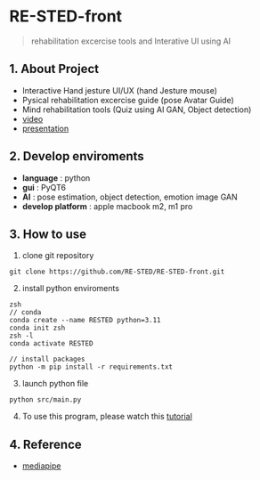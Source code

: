 # RE-STED-front
> rehabilitation excercise tools and Interative UI using AI

## 1. About Project 
- Interactive Hand jesture UI/UX (hand Jesture mouse)
- Pysical rehabilitation excercise guide (pose Avatar Guide)
- Mind rehabilitation tools (Quiz using AI GAN, Object detection)
- [video](https://youtu.be/IhRuywCObck)
- [presentation](https://github.com/RE-STED/RE-STED-front/tree/main/pdf)

## 2. Develop enviroments
- **language** : python
- **gui** : PyQT6
- **AI** : pose estimation, object detection, emotion image GAN
- **develop platform** : apple macbook m2, m1 pro



## 3. How to use
1. clone git repository
```
git clone https://github.com/RE-STED/RE-STED-front.git
```
2. install python enviroments
```
zsh
// conda
conda create --name RESTED python=3.11
conda init zsh
zsh -l
conda activate RESTED

// install packages
python -m pip install -r requirements.txt
```
3. launch python file
```
python src/main.py
```
4. To use this program, please watch this [tutorial](https://youtu.be/IhRuywCObck)

## 4. Reference
- [mediapipe](https://developers.google.com/mediapipe)
